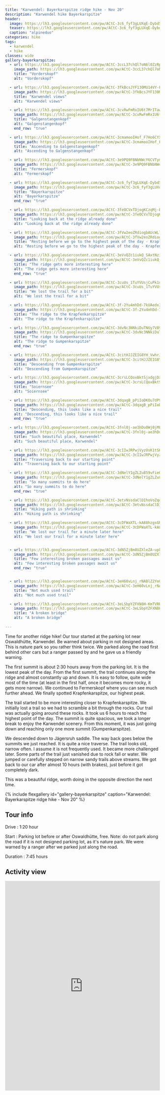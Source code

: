 ```yaml
---
title: "Karwendel: Bayerkarspitze ridge hike - Nov 20"
description: "Karwendel hike Bayerkarspitze"
header:
  image: https://lh3.googleusercontent.com/pw/ACtC-3c6_fyf3gLUXqE-Dybd5NfDQWvLH-19hd8_WTy6RN_fPh2CQDIGR24qjb_YdRpM_X5UK7KHLfR2IIR_JWa0rbt2CBJVrnr62gSxUFETAJNKtEtq0gIJ_T4fiPrxWFh6dXXxg7r93OrCMuqhkePXhLSgfg=w1756-h1316-no?authuser=0
  teaser: https://lh3.googleusercontent.com/pw/ACtC-3c6_fyf3gLUXqE-Dybd5NfDQWvLH-19hd8_WTy6RN_fPh2CQDIGR24qjb_YdRpM_X5UK7KHLfR2IIR_JWa0rbt2CBJVrnr62gSxUFETAJNKtEtq0gIJ_T4fiPrxWFh6dXXxg7r93OrCMuqhkePXhLSgfg=w800-h300-no?authuser=0
  caption: "alpineduo"
categories: hike
tags:
  - karwendel
  - hike
classes: wide
gallery-bayerkarspitze:
  - url: https://lh3.googleusercontent.com/pw/ACtC-3ccL37chQl7oN6l0ZzRpdyMFZdZn47_Y4shUaJTLkc6SEDu0f4DKSSicnkKfhEU3vziFwQO0H6EFej5Wxd0aMz2GPBv5CrTABzvUFrj8FcKy_yyhsHhWxp5TZntm2o3FnJQjAurjqirlW6nDG6iNY6yCw=w1756-h1316-no?authuser=0
    image_path: https://lh3.googleusercontent.com/pw/ACtC-3ccL37chQl7oN6l0ZzRpdyMFZdZn47_Y4shUaJTLkc6SEDu0f4DKSSicnkKfhEU3vziFwQO0H6EFej5Wxd0aMz2GPBv5CrTABzvUFrj8FcKy_yyhsHhWxp5TZntm2o3FnJQjAurjqirlW6nDG6iNY6yCw=w400-h300-no?authuser=0
    title: "Vorderskopf"
    alt: "Vorderskopf"

  - url: https://lh3.googleusercontent.com/pw/ACtC-3fkBcsJYF130MU14VY-FQdZWud-trl4GzJ8Q_9P-pk4xynffzOJ7lOcN1gsnOoN0sgUL3ugwyv05I1xizeaBdHK7xP0JhYOwYhjBh-o9-Yk2fOThu4aMZH9NnHfQiLqxea0Ne004yttmwcDE1lIqM8ZSg=w1756-h1316-no?authuser=0
    image_path: https://lh3.googleusercontent.com/pw/ACtC-3fkBcsJYF130MU14VY-FQdZWud-trl4GzJ8Q_9P-pk4xynffzOJ7lOcN1gsnOoN0sgUL3ugwyv05I1xizeaBdHK7xP0JhYOwYhjBh-o9-Yk2fOThu4aMZH9NnHfQiLqxea0Ne004yttmwcDE1lIqM8ZSg=w400-h300-no?authuser=0
    title: "Karwendel views"
    alt: "Karwendel views"

  - url: https://lh3.googleusercontent.com/pw/ACtC-3cvRwFmRxIU6t7MrITawlY-m5CMHMzma3ENpucdSxukaluJ2P_LJVMgv10wzUogMViwKkk6KPfbSvEC4SBItcgyO16wR-XIRe8N5VjW7aHRi29D8HWhm22j43VFCoVt1RRCjbZeAbemoZcJXpv-Ye5VWw=w1756-h1316-no?authuser=0
    image_path: https://lh3.googleusercontent.com/pw/ACtC-3cvRwFmRxIU6t7MrITawlY-m5CMHMzma3ENpucdSxukaluJ2P_LJVMgv10wzUogMViwKkk6KPfbSvEC4SBItcgyO16wR-XIRe8N5VjW7aHRi29D8HWhm22j43VFCoVt1RRCjbZeAbemoZcJXpv-Ye5VWw=w400-h300-no?authuser=0
    title: "Galgenstangenkopf"
    alt: "Galgenstangenkopf"
    end_row: "true"

  - url: https://lh3.googleusercontent.com/pw/ACtC-3cmamooIHof_F7Ho6CYXaN5JmNQFrI-JjdRpyQwQTw6ZabMqeTN0ZicLvpnGcVMLAREj2eG1xcmN8-f07jfOXJJJnh1BIVEKQnA8MabxL8FDhD6ZH5LPWtS_cugMBPh7oQgUeBWLI-qJtH38r5xWRwVQA=w988-h1316-no?authuser=0
    image_path: https://lh3.googleusercontent.com/pw/ACtC-3cmamooIHof_F7Ho6CYXaN5JmNQFrI-JjdRpyQwQTw6ZabMqeTN0ZicLvpnGcVMLAREj2eG1xcmN8-f07jfOXJJJnh1BIVEKQnA8MabxL8FDhD6ZH5LPWtS_cugMBPh7oQgUeBWLI-qJtH38r5xWRwVQA=w300-h400-no?authuser=0
    title: "Ascending to Galgenstangenkopf"
    alt: "Ascending to Galgenstangenkopf"

  - url: https://lh3.googleusercontent.com/pw/ACtC-3e9PQ9FBNbNWcY6CVTymkNhHeT_BiJWya85vC_u9yvCwtzXko7HucUXgPkI-9_DzJpzi3N7KJjUx8aT3H5lscbAtvY1chsGmLBxe-WeUJ8pClrn3W5A4IRDuUH6Tt8RZNjy4Sasop2-lPz5mGT8FAJL0A=w1756-h1316-no?authuser=0
    image_path: https://lh3.googleusercontent.com/pw/ACtC-3e9PQ9FBNbNWcY6CVTymkNhHeT_BiJWya85vC_u9yvCwtzXko7HucUXgPkI-9_DzJpzi3N7KJjUx8aT3H5lscbAtvY1chsGmLBxe-WeUJ8pClrn3W5A4IRDuUH6Tt8RZNjy4Sasop2-lPz5mGT8FAJL0A=w400-h300-no?authuser=0 
    title: "Fermerskopf"
    alt: "Fermerskopf"

  - url: https://lh3.googleusercontent.com/pw/ACtC-3c6_fyf3gLUXqE-Dybd5NfDQWvLH-19hd8_WTy6RN_fPh2CQDIGR24qjb_YdRpM_X5UK7KHLfR2IIR_JWa0rbt2CBJVrnr62gSxUFETAJNKtEtq0gIJ_T4fiPrxWFh6dXXxg7r93OrCMuqhkePXhLSgfg=w1756-h1316-no?authuser=0
    image_path: https://lh3.googleusercontent.com/pw/ACtC-3c6_fyf3gLUXqE-Dybd5NfDQWvLH-19hd8_WTy6RN_fPh2CQDIGR24qjb_YdRpM_X5UK7KHLfR2IIR_JWa0rbt2CBJVrnr62gSxUFETAJNKtEtq0gIJ_T4fiPrxWFh6dXXxg7r93OrCMuqhkePXhLSgfg=w400-h300-no?authuser=0
    title: "Bayerkarspitze"
    alt: "Bayerkarspitze"
    end_row: "true"

  - url: https://lh3.googleusercontent.com/pw/ACtC-3feOCVxTDjogKCzqMj-BDJd5Kil_URFc40g-FwYb_k-RmVIk1wXFQSGKN9ob1HlirnSTbEpLh5BjOB2HyGPoAjrqS633U0plt2J9BEPrOUdQPAlY96T-1jU5kILXgBaJ_A4zggAAtZ2rpWUuzLLPVj_rg=w1756-h1316-no?authuser=0
    image_path: https://lh3.googleusercontent.com/pw/ACtC-3feOCVxTDjogKCzqMj-BDJd5Kil_URFc40g-FwYb_k-RmVIk1wXFQSGKN9ob1HlirnSTbEpLh5BjOB2HyGPoAjrqS633U0plt2J9BEPrOUdQPAlY96T-1jU5kILXgBaJ_A4zggAAtZ2rpWUuzLLPVj_rg=w400-h300-no?authuser=0
    title: "Looking back at the ridge already done"
    alt: "Looking back at the ridge already done"

  - url: https://lh3.googleusercontent.com/pw/ACtC-3fVw2eoZRdiogbAUcWLlsJN3MUvuIOtDb_6Rv68sHIDCMnW7diDGOnNUmddLT1DqKRARpt28dtZHgB50jUwlg_OLUbq1iAP4JsnkKVPUwiHU77x3BG0MkZZewU1VCEofqJZXLpEjrMFredn4zPjBRWRIg=w1756-h1316-no?authuser=0
    image_path: https://lh3.googleusercontent.com/pw/ACtC-3fVw2eoZRdiogbAUcWLlsJN3MUvuIOtDb_6Rv68sHIDCMnW7diDGOnNUmddLT1DqKRARpt28dtZHgB50jUwlg_OLUbq1iAP4JsnkKVPUwiHU77x3BG0MkZZewU1VCEofqJZXLpEjrMFredn4zPjBRWRIg=w400-h300-no?authuser=0
    title: "Resting before we go to the highest peak of the day - Krapfenkarspitze"
    alt: "Resting before we go to the highest peak of the day - Krapfenkarspitze"

  - url: https://lh3.googleusercontent.com/pw/ACtC-3eVvQZc1iukQ_SAxtNziAP63MUJSnt8rbAhdkd3jymo1sp6lFux_XRslINXB_kjIs-3yURZVzt8zzWAr5oDxI3zKboPal0HYP5lsWDpQrszmnkx4NDHLR4i2PngzKs_cmijHc3GERIRGtoCvSTCgmWtCA=w988-h1316-no?authuser=0
    image_path: https://lh3.googleusercontent.com/pw/ACtC-3eVvQZc1iukQ_SAxtNziAP63MUJSnt8rbAhdkd3jymo1sp6lFux_XRslINXB_kjIs-3yURZVzt8zzWAr5oDxI3zKboPal0HYP5lsWDpQrszmnkx4NDHLR4i2PngzKs_cmijHc3GERIRGtoCvSTCgmWtCA=w300-h400-no?authuser=0 
    title: "The ridge gets more interesting here"
    alt: "The ridge gets more interesting here"
    end_row: "true"

  - url: https://lh3.googleusercontent.com/pw/ACtC-3cuUs_1TuYVUsjCuPk1u53rzGndlinCA-grdKyrtjfePgt_DagMnQYvhQI_kFOA2NRKJmzQqZUAL9zg86rb_-vg6g-_5YglRTqgLO58oSHiQZO4m6lGlZAJ1McIzXli_1mLX7Y2AaKli-dVS3ZfA2Sfqg=w988-h1316-no?authuser=0
    image_path: https://lh3.googleusercontent.com/pw/ACtC-3cuUs_1TuYVUsjCuPk1u53rzGndlinCA-grdKyrtjfePgt_DagMnQYvhQI_kFOA2NRKJmzQqZUAL9zg86rb_-vg6g-_5YglRTqgLO58oSHiQZO4m6lGlZAJ1McIzXli_1mLX7Y2AaKli-dVS3ZfA2Sfqg=w300-h400-no?authuser=0 
    title: "We lost the trail for a bit"
    alt: "We lost the trail for a bit"

  - url: https://lh3.googleusercontent.com/pw/ACtC-3f-2Yu4mhDd-7kUAedxIabLNRIrjhFF8eXQ_YLDNorQK6dnGGclvs6TdXl6XhS5MbYn_y-u7z28rUSjs_psc2Pf8uV6SS1066qOgg3zHcQeQYO13XRq_vP4tZ2-3DJN3_FyU-yhCW9d9rv6Uxhajfq3hQ=w1756-h1316-no?authuser=0
    image_path: https://lh3.googleusercontent.com/pw/ACtC-3f-2Yu4mhDd-7kUAedxIabLNRIrjhFF8eXQ_YLDNorQK6dnGGclvs6TdXl6XhS5MbYn_y-u7z28rUSjs_psc2Pf8uV6SS1066qOgg3zHcQeQYO13XRq_vP4tZ2-3DJN3_FyU-yhCW9d9rv6Uxhajfq3hQ=w400-h300-no?authuser=0
    title: "The ridge to the Krapfenkarspitze"
    alt: "The ridge to the Krapfenkarspitze"

  - url: https://lh3.googleusercontent.com/pw/ACtC-3dvNc3NNkiDuTNUy7V89dKxhmD_AgQ5XA8yfVllAecop33sXKa6IwvUPdbzEt-WCSrwJffuoNqUdaHQO6d7_sHZ5UOGawE8bSsvKruit4kC0JZhk556WNrNcWiEhfUbgsnpTi4JxC6iNvIHszknIxShZQ=w1756-h1316-no?authuser=0
    image_path: https://lh3.googleusercontent.com/pw/ACtC-3dvNc3NNkiDuTNUy7V89dKxhmD_AgQ5XA8yfVllAecop33sXKa6IwvUPdbzEt-WCSrwJffuoNqUdaHQO6d7_sHZ5UOGawE8bSsvKruit4kC0JZhk556WNrNcWiEhfUbgsnpTi4JxC6iNvIHszknIxShZQ=w400-h300-no?authuser=0
    title: "The ridge to Gumpenkarspitze"
    alt: "The ridge to Gumpenkarspitze"
    end_row: "true"

  - url: https://lh3.googleusercontent.com/pw/ACtC-3citHJJZEIG8YH_VwhrJXB-P2F_-ro1NPjOFk7UJkGqoKEWzblHbo2ec4hvvlXPuaqpAEE0OQybOQNTtoO2zKS7_2Z5aPAeuvRlyz84skWKOkGpVJKSW6gCzO-ldSHuGuogmmhymRNtBgTtxuzW6ioWnA=w1756-h1316-no?authuser=0
    image_path: https://lh3.googleusercontent.com/pw/ACtC-3citHJJZEIG8YH_VwhrJXB-P2F_-ro1NPjOFk7UJkGqoKEWzblHbo2ec4hvvlXPuaqpAEE0OQybOQNTtoO2zKS7_2Z5aPAeuvRlyz84skWKOkGpVJKSW6gCzO-ldSHuGuogmmhymRNtBgTtxuzW6ioWnA=w400-h300-no?authuser=0
    title: "Descending from Gumpenkarspitze"
    alt: "Descending from Gumpenkarspitze"

  - url: https://lh3.googleusercontent.com/pw/ACtC-3crsLCQoxBktSjxdgjDxv629o0xvQmo_U3TXD0biCDVav09MlYID4Ks--iAHJxij4CpcGaA001JeR_CM0xD5ktgLuLjxg8xyVBK0fQkWqKkj5IAg9Dx2QFC88jsDVKNiwr2Gehy-UccpGHkthX-4scTrg=w1756-h1316-no?authuser=0
    image_path: https://lh3.googleusercontent.com/pw/ACtC-3crsLCQoxBktSjxdgjDxv629o0xvQmo_U3TXD0biCDVav09MlYID4Ks--iAHJxij4CpcGaA001JeR_CM0xD5ktgLuLjxg8xyVBK0fQkWqKkj5IAg9Dx2QFC88jsDVKNiwr2Gehy-UccpGHkthX-4scTrg=w400-h300-no?authuser=0
    title: "Soiernsee"
    alt: "Soiernsee"

  - url: https://lh3.googleusercontent.com/pw/ACtC-3dqagB_pPiIoDKOu7dP9_4xssX9iXFRgsVqkAQBO0qj2pG9BU1QbYXQ0rOjAi9xMweifORWqM_CyjNdztjjMjj1dhTPoBPvOZg2UR46gaDbvQya3tCwk_eUet0o5fuNZLcmi6is-Z3pVDB6pKcyYGA8PQ=w1756-h1316-no?authuser=0
    image_path: https://lh3.googleusercontent.com/pw/ACtC-3dqagB_pPiIoDKOu7dP9_4xssX9iXFRgsVqkAQBO0qj2pG9BU1QbYXQ0rOjAi9xMweifORWqM_CyjNdztjjMjj1dhTPoBPvOZg2UR46gaDbvQya3tCwk_eUet0o5fuNZLcmi6is-Z3pVDB6pKcyYGA8PQ=w400-h300-no?authuser=0
    title: "Descending, this looks like a nice trail"
    alt: "Descending, this looks like a nice trail"
    end_row: "true"

  - url: https://lh3.googleusercontent.com/pw/ACtC-3fnl0j-ae3hDu0Wj0jMLvbtGOvDHUIvgzw4TkpUCCinIKrW1UniLvMHIAoM4p90r8TM7HoH37McfXsJZ2iI4j3DK2IUrnExoLZ1ip4XsNZDP7PL3Nbo62GB3P9q8lrykEtBbCW1TKCoTpBq1qnq3mEJlg=w1756-h1316-no?authuser=0
    image_path: https://lh3.googleusercontent.com/pw/ACtC-3fnl0j-ae3hDu0Wj0jMLvbtGOvDHUIvgzw4TkpUCCinIKrW1UniLvMHIAoM4p90r8TM7HoH37McfXsJZ2iI4j3DK2IUrnExoLZ1ip4XsNZDP7PL3Nbo62GB3P9q8lrykEtBbCW1TKCoTpBq1qnq3mEJlg=w400-h300-no?authuser=0
    title: "Such beautiful place, Karwendel"
    alt: "Such beautiful place, Karwendel"

  - url: https://lh3.googleusercontent.com/pw/ACtC-3cIIwJRPwjVyzOsK1tSKuZlMgMtHoXt42h1iU7iowB78ZZTAdlGSmNePyyzklHRg_1e_BaDz4U7UOyUWUjmeecIibya1uMVVWNk7uhC6F8OGjSWYo7h_n0ZEBgMiF8-_vIO9gkwi2JcxYV8STJYMQOdKw=w988-h1316-no?authuser=0
    image_path: https://lh3.googleusercontent.com/pw/ACtC-3cIIwJRPwjVyzOsK1tSKuZlMgMtHoXt42h1iU7iowB78ZZTAdlGSmNePyyzklHRg_1e_BaDz4U7UOyUWUjmeecIibya1uMVVWNk7uhC6F8OGjSWYo7h_n0ZEBgMiF8-_vIO9gkwi2JcxYV8STJYMQOdKw=w300-h400-no?authuser=0
    title: "Traversing back to our starting point"
    alt: "Traversing back to our starting point"

  - url: https://lh3.googleusercontent.com/pw/ACtC-3dNelY1gZLZu859vFieQEa1VhrfEPiqJLAFI77Yqe8VZgTY7qldJz_kycU0ByuR9GAugOY-5ZDKlXy37wgVj_fVYr3yhtRERwgPICbobGVx2jU9_hXItEj3ID66aY48VbhWLGA8pWzzdtFCL_CqIuEFKQ=w1756-h1316-no?authuser=0
    image_path: https://lh3.googleusercontent.com/pw/ACtC-3dNelY1gZLZu859vFieQEa1VhrfEPiqJLAFI77Yqe8VZgTY7qldJz_kycU0ByuR9GAugOY-5ZDKlXy37wgVj_fVYr3yhtRERwgPICbobGVx2jU9_hXItEj3ID66aY48VbhWLGA8pWzzdtFCL_CqIuEFKQ=w400-h300-no?authuser=0
    title: "So many summits to do here"
    alt: "So many summits to do here"
    end_row: "true"

  - url: https://lh3.googleusercontent.com/pw/ACtC-3etvNssdaClDIhoVoZqq8dFyMOyrl42TDETvxqqBamrvQTjtg0xeb1lM466dPReZI1aD5rr6wlxJ98qd73-BtKs3AGhH_P031VNxsfIUwICfvtPpC5t_Ex_UwjL0HO1Z_5VY74IgAlBlPM-H4FW52Sz7Q=w988-h1316-no?authuser=0
    image_path: https://lh3.googleusercontent.com/pw/ACtC-3etvNssdaClDIhoVoZqq8dFyMOyrl42TDETvxqqBamrvQTjtg0xeb1lM466dPReZI1aD5rr6wlxJ98qd73-BtKs3AGhH_P031VNxsfIUwICfvtPpC5t_Ex_UwjL0HO1Z_5VY74IgAlBlPM-H4FW52Sz7Q=w300-h400-no?authuser=0
    title: "Hiking path is shrinking"
    alt: "Hiking path is shrinking"

  - url: https://lh3.googleusercontent.com/pw/ACtC-3cDFWaXTL-kA88hzgsGR6ZGKQ0hLMIWrExfy1CfnYrp2ta84mNsEWy3MhtjFDF8cTqEgS8fYXdu8yEsod6qOgsTVKtelc9Lv7ZEmYpX8fihf0Apg0A_gC6Dstx3tCciwrAbAmZzbodt7Q97gCoLm6CAWw=w988-h1316-no?authuser=0
    image_path: https://lh3.googleusercontent.com/pw/ACtC-3cDFWaXTL-kA88hzgsGR6ZGKQ0hLMIWrExfy1CfnYrp2ta84mNsEWy3MhtjFDF8cTqEgS8fYXdu8yEsod6qOgsTVKtelc9Lv7ZEmYpX8fihf0Apg0A_gC6Dstx3tCciwrAbAmZzbodt7Q97gCoLm6CAWw=w300-h400-no?authuser=0
    title: "We lost our trail for a minute later here"
    alt: "We lost our trail for a minute later here"


  - url: https://lh3.googleusercontent.com/pw/ACtC-3dN5ZjBm8UZXleZA-upktEmeC0lN3D-MkBFaye520WNCY1wvD1Hfi96a9Cl1fyUkd3CCGejEQ-JpGshPXOMBhS5qNf3kqmL0QuBmzsyfjmFfhCY9GUqCL_G9FlhPhy3OtKM9j79pQx-APIusq8bt80xcQ=w1756-h1316-no?authuser=0
    image_path: https://lh3.googleusercontent.com/pw/ACtC-3dN5ZjBm8UZXleZA-upktEmeC0lN3D-MkBFaye520WNCY1wvD1Hfi96a9Cl1fyUkd3CCGejEQ-JpGshPXOMBhS5qNf3kqmL0QuBmzsyfjmFfhCY9GUqCL_G9FlhPhy3OtKM9j79pQx-APIusq8bt80xcQ=w400-h300-no?authuser=0
    title: "Few interesting broken passages await us"
    alt: "Few interesting broken passages await us"
    end_row: "true"


  - url: https://lh3.googleusercontent.com/pw/ACtC-3eH60vLnj_rNABlZ2YoQYr79zwo4y4Qw4DED2JQdqzmA4Zl0f94Y3nYlkd3j5NPHAPM3LgHQbQvYZi5Zu8C5WuaBJu0SqhzDUcONJiJWZZ0Pd1c8qAE3Hvl_sUznDDaQpB8QCyfcDQKuENeedc_boSviQ=w988-h1316-no?authuser=0
    image_path: https://lh3.googleusercontent.com/pw/ACtC-3eH60vLnj_rNABlZ2YoQYr79zwo4y4Qw4DED2JQdqzmA4Zl0f94Y3nYlkd3j5NPHAPM3LgHQbQvYZi5Zu8C5WuaBJu0SqhzDUcONJiJWZZ0Pd1c8qAE3Hvl_sUznDDaQpB8QCyfcDQKuENeedc_boSviQ=w300-h400-no?authuser=0
    title: "Not much used trail"
    alt: "Not much used trail"

  - url: https://lh3.googleusercontent.com/pw/ACtC-3eLSbpYZFXN8H-KmTVRRg-dZOwijDo6oO9jt1N_vd0KA_hsGbGnBKyrl2tMZc53KOsLUY1egdOjQqIcGnEqfQwRM3q00ZVshLsxgWWtBcht-b_88_TUDSzLPZeiSOJcNi79Vo66r6-ng4vn2G9qyL6TiA=w988-h1316-no?authuser=0
    image_path: https://lh3.googleusercontent.com/pw/ACtC-3eLSbpYZFXN8H-KmTVRRg-dZOwijDo6oO9jt1N_vd0KA_hsGbGnBKyrl2tMZc53KOsLUY1egdOjQqIcGnEqfQwRM3q00ZVshLsxgWWtBcht-b_88_TUDSzLPZeiSOJcNi79Vo66r6-ng4vn2G9qyL6TiA=w300-h400-no?authuser=0
    title: "A broken bridge"
    alt: "A broken bridge"
    
---
```


Time for another ridge hike! Our tour started at the parking lot near Oswaldhütte, Karwendel. Be warned about parking in not designed areas. This is nature park so you rather think twice. We parked along the road first behind other cars but a ranger passed by and he gave us a friendly warning. 

The first summit is about 2:30 hours away from the parking lot. It is the lowest peak of the day. From the first summit, the trail continues along the ridge and almost constantly up and down. It is easy to follow, quite wide most of the time (at least in the first half, once it becomes more rocky, it gets more narrow). We continued to Fermerskopf where you can see much further ahead. We finally spotted Krapfenkarspitze, our highest peak.

The trail started to be more interesting closer to Krapfenkarspitze. We initially lost a trail so we had to scramble a bit through the rocks. Our trail was actually going around these rocks. It took us 6 hours to reach the highest point of the day. The summit is quite spacious, we took a longer break to enjoy the Karwendel scenery. From this moment, it was just going down and reaching only one more summit (Gumpenkarspitze).

We descended down to Jägersruh saddle. The way back goes below the summits we just reached. It is quite a nice traverse. The trail looks old, narrow often. I assume it is not frequently used. It became more challenged later. Some parts of the trail just vanished due to rock fall or water. We jumped or carefully stepped on narrow sandy trails above streams. We got back to our car after almost 10 hours (with brakes), just before it got completely dark.

This was a beautiful ridge, worth doing in the opposite direction the next time.

{% include flexgallery id="gallery-bayerkarspitze" caption="Karwendel: Bayerkarspitze ridge hike - Nov 20" %}

## Tour info

Drive
: 1:20 hour

Start
: Parking lot before or after Oswaldhütte, free. Note: do not park along the road if it is not designed parking lot, as it's nature park. We were warned by a ranger after we parked just along the road.

Duration
: 7:45 hours

## Activity view

<iframe src="https://www.komoot.com/tour/284797951/embed?profile=1" width="100%" height="680" frameborder="0" scrolling="no"></iframe>

